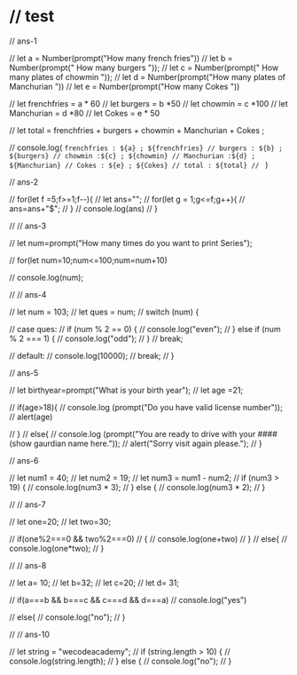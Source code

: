


   #    // test


       
// ans-1

// let a = Number(prompt("How many french fries"))
// let b = Number(prompt(" How many burgers "));
// let c = Number(prompt(" How many plates of chowmin "));
// let d = Number(prompt("How many plates of Manchurian "))
// let e = Number(prompt("How many Cokes "))

// let frenchfries = a * 60
// let burgers = b *50 
// let chowmin = c *100 
// let Manchurian = d *80 
// let Cokes = e * 50 

// let total = frenchfries + burgers + chowmin + Manchurian + Cokes ;


// console.log( `frenchfries : ${a} ; ${frenchfries}
// burgers : ${b} ; ${burgers}
// chowmin :${c} ; ${chowmin}
// Manchurian :${d} ; ${Manchurian}
// Cokes : ${e} ; ${Cokes}
// total : ${total}
// `  )




// ans-2


// for(let f =5;f>=1;f--){
//        let ans="";
//        for(let g = 1;g<=f;g++){
//            ans=ans+"$";
//        }
//        console.log(ans)
//        }

// // ans-3


// let num=prompt("How many times do you want to print Series");

// for(let num=10;num<=100;num=num+10)

// console.log(num);




// // ans-4

// let num = 103;
// let ques = num;
// switch (num) {
 
//   case ques:
//     if (num % 2 == 0) {
//       console.log("even");
//     } else if (num % 2 === 1) {
//       console.log("odd");
//     }
//     break;

//   default:
//     console.log(10000);
//     break;
// }



// ans-5

// let birthyear=prompt("What is your birth year");
// let age =21;

// if(age>18){
//     console.log (prompt("Do you have valid license number"));
//     alert(age)
   
// }
// else{
// console.log (prompt("You are ready to drive with your #### (show gaurdian name here."));
// alert("Sorry visit again please.");
// }




// ans-6


// let num1 = 40;
// let num2 = 19;
// let num3 = num1 - num2;
// if (num3 > 19) {
//   console.log(num3 * 3);
// } else {
//   console.log(num3 * 2);
// }





// // ans-7

// let one=20;
// let two=30;

// if(one%2===0 &&  two%2===0)
// {
//     console.log(one+two)
// }
// else{
//     console.log(one*two);
// }








// // ans-8

// let a= 10;
// let b=32;
// let c=20;
// let d= 31;

// if(a===b && b===c && c===d && d===a)
// console.log("yes")

// else{
//     console.log("no");
// }




// // ans-10

// let string = "wecodeacademy";
// if (string.length > 10) {
//   console.log(string.length);
// } else {
//   console.log("no");
// }



   





